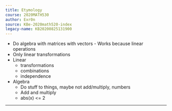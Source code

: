 ```yaml
---
title: Etymology
course: 2020MATH530
author: Exr0n
source: KBe-2020math520-index
legacy-name: KB20200825131900
---
```


- Do algebra with matrices with vectors - Works because linear operations
- Only linear transformations
- Linear
	- transformations
	- combinations
	- independence
- Algebra
	- Do stuff to things, maybe not add/multiply, numbers
	- Add and multiply
	- abs(x) <= 2

---
